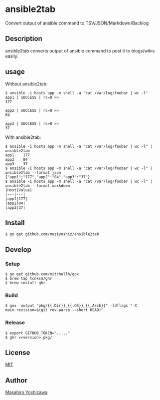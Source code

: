 # ansible2tab

Convert output of ansible command to TSV/JSON/Markdown/Backlog

## Description

ansible2tab converts output of ansible command to post it to blogs/wikis easily.

## usage

Without ansible2tab:

```
$ ansible -i hosts app -m shell -a "cat /var/log/foobar | wc -l"
app1 | SUCCESS | rc=0 >>
177

app2 | SUCCESS | rc=0 >>
84

app3 | SUCCESS | rc=0 >>
37
```

With ansible2tab:

```
$ ansible -i hosts app -m shell -a "cat /var/log/foobar | wc -l" | ansible2tab
app1	177
app2	84
app3	37
$ ansible -i hosts app -m shell -a "cat /var/log/foobar | wc -l" | ansible2tab --format json
{"app1":"177","app2":"84","app3":"37"}
$ ansible -i hosts app -m shell -a "cat /var/log/foobar | wc -l" | ansible2tab --format markdown
|Host|Value|
|---|---|
|app1|177|
|app2|84|
|app3|37|
```

## Install

```
$ go get github.com/muziyoshiz/ansible2tab
```

## Develop

### Setup

```
$ go get github.com/mitchellh/gox
$ brew tap tcnksm/ghr
$ brew install ghr
```

### Build

```
$ gox -output "pkg/{{.Dir}}_{{.OS}}_{{.Arch}}" -ldflags "-X main.revision=$(git rev-parse --short HEAD)"
```

### Release

```
$ export GITHUB_TOKEN="....."
$ ghr v<version> pkg/
```

## License

[MIT](https://github.com/muziyoshiz/ansible2tab/blob/master/LICENCE)

## Author

[Masahiro Yoshizawa](https://github.com/muziyoshiz)
